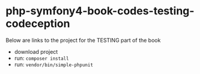 # php-symfony4-book-codes-testing-codeception


Below are links to the project for the TESTING part of the book

- download project
- run: `composer install`
- run: `vendor/bin/simple-phpunit`


